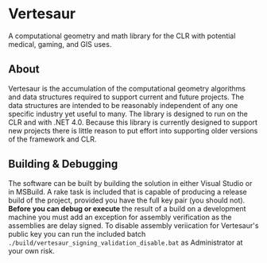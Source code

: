 Vertesaur
=========

A computational geometry and math library for the CLR with potential medical, gaming, and GIS uses.

About
-----

Vertesaur is the accumulation of the computational geometry algorithms and data structures required to support current and future projects. The data structures are intended to be reasonably independent of any one specific industry yet useful to many. The library is designed to run on the CLR and with .NET 4.0. Because this library is currently designed to support new projects there is little reason to put effort into supporting older versions of the framework and CLR.

Building & Debugging
--------------------

The software can be built by building the solution in either Visual Studio or in MSBuild. A rake task is included that is capable of producing a release build of the project, provided you have the full key pair (you should not). **Before you can debug or execute** the result of a build on a development machine you must add an exception for assembly verification as the assemblies are delay signed. To disable assembly veriication for Vertesaur's public key you can run the included batch `./build/vertesaur_signing_validation_disable.bat` as Administrator at your own risk.